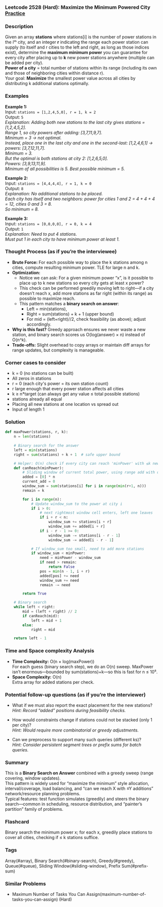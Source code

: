 ### Leetcode 2528 (Hard): Maximize the Minimum Powered City [Practice](https://leetcode.com/problems/maximize-the-minimum-powered-city)

### Description  
Given an array **stations** where stations[i] is the number of power stations in the iᵗʰ city, and an integer **r** indicating the range each power station can supply (to itself and r cities to the left and right, as long as those indices exist), determine the **maximum minimum power** you can guarantee for every city after placing up to **k** new power stations anywhere (multiple can be added per city).  
**Power of a city** = total number of stations within its range (including its own and those of neighboring cities within distance r).  
Your goal: **Maximize** the smallest power value across all cities by distributing k additional stations optimally.

### Examples  

**Example 1:**  
Input: `stations = [1,2,4,5,0], r = 1, k = 2`  
Output: `5`  
*Explanation: Adding both new stations to the last city gives stations = [1,2,4,5,2].  
Range 1, so city powers after adding: [3,7,11,9,7].  
Minimum = 3 → not optimal.  
Instead, place one in the last city and one in the second-last: [1,2,4,6,1] → powers: [3,7,12,11,7].  
Minimum = 3.  
But the optimal is both stations at city 2: [1,2,6,5,0].  
Powers: [3,9,13,11,9].  
Minimum of all possibilities is 5. Best possible minimum = 5.*

**Example 2:**  
Input: `stations = [4,4,4,4], r = 1, k = 0`  
Output: `8`  
*Explanation: No additional stations to be placed.  
Each city has itself and two neighbors: power for cities 1 and 2 = 4 + 4 + 4 = 12, cities 0 and 3 = 8.  
So minimum = 8.*

**Example 3:**  
Input: `stations = [0,0,0,0], r = 0, k = 4`  
Output: `1`  
*Explanation: Need to put 4 stations.  
Must put 1 in each city to have minimum power at least 1.*

### Thought Process (as if you’re the interviewee)  
- **Brute Force:** For each possible way to place the k stations among n cities, compute resulting minimum power. TLE for large n and k.
- **Optimization:**  
  - Notice we can ask: For a given minimum power “x”, is it possible to place up to k new stations so every city gets at least x power?  
  - This check can be performed greedily moving left to right—if a city doesn’t reach x, add more stations as far right (within its range) as possible to maximize reach.  
  - This pattern matches a **binary search on answer**:  
    - Left = min(stations),  
    - Right = sum(stations) + k + 1 (upper bound)  
    - For mid = (left+right)//2, check feasibility (as above); adjust accordingly.
- **Why is this fast?** Greedy approach ensures we never waste a new station, and binary search scores us O(log(answer) × n) instead of O(n^k).
- **Trade-offs:** Slight overhead to copy arrays or maintain diff arrays for range updates, but complexity is manageable.

### Corner cases to consider  
- k = 0 (no stations can be built)  
- All zeros in stations  
- r = 0 (each city's power = its own station count)  
- r large enough that every power station affects all cities  
- k ≥ n\*target (can always get any value ≤ total possible stations)  
- stations already all equal  
- Placing all new stations at one location vs spread out  
- Input of length 1

### Solution

```python
def maxPower(stations, r, k):
    n = len(stations)
    
    # Binary search for the answer
    left = min(stations)
    right = sum(stations) + k + 1  # safe upper bound

    # Helper: O(n) check if every city can reach 'minPower' with ≤k new stations
    def canReach(minPower):
        # Sliding window of current total power, using range add with diff array
        added = [0] * n
        current_add = 0
        window_sum = sum(stations[i] for i in range(min(r+1, n)))
        remain = k

        for i in range(n):
            # Update window_sum to the power at city i
            if i > 0:
                # next rightmost window cell enters, left one leaves
                if i + r < n:
                    window_sum += stations[i + r]
                    window_sum += added[i + r]
                if i - r - 1 >= 0:
                    window_sum -= stations[i - r - 1]
                    window_sum -= added[i - r - 1]

            # If window_sum too small, need to add more stations
            if window_sum < minPower:
                need = minPower - window_sum
                if need > remain:
                    return False
                pos = min(n - 1, i + r)
                added[pos] += need
                window_sum += need
                remain -= need

        return True

    # Binary search
    while left < right:
        mid = (left + right) // 2
        if canReach(mid):
            left = mid + 1
        else:
            right = mid

    return left - 1
```

### Time and Space complexity Analysis  

- **Time Complexity:** O(n × log(maxPower))  
  For each guess (binary search step), we do an O(n) sweep. MaxPower isn’t enormous—bounded by sum(stations)+k—so this is fast for n ≤ 10⁵.
- **Space Complexity:** O(n)  
  Extra array for added stations per check.

### Potential follow-up questions (as if you’re the interviewer)  

- What if we must also report the exact placement for the new stations?  
  *Hint: Record “added” positions during feasibility checks.*

- How would constraints change if stations could not be stacked (only 1 per city)?  
  *Hint: Would require more combinatorial or greedy adjustments.*

- Can we preprocess to support many such queries (different ks)?  
  *Hint: Consider persistent segment trees or prefix sums for batch queries.*

### Summary
This is a **Binary Search on Answer** combined with a greedy sweep (range covering, window updates).  
This pattern is widely used for “maximize the minimum” style allocation, interval/coverage, load balancing, and “can we reach X with ≤Y additions” network/resource planning problems.  
Typical features: test function simulates (greedily) and steers the binary search—common in scheduling, resource distribution, and “painter’s partition” family of problems.


### Flashcard
Binary search the minimum power x; for each x, greedily place stations to cover all cities, checking if ≤ k stations suffice.

### Tags
Array(#array), Binary Search(#binary-search), Greedy(#greedy), Queue(#queue), Sliding Window(#sliding-window), Prefix Sum(#prefix-sum)

### Similar Problems
- Maximum Number of Tasks You Can Assign(maximum-number-of-tasks-you-can-assign) (Hard)